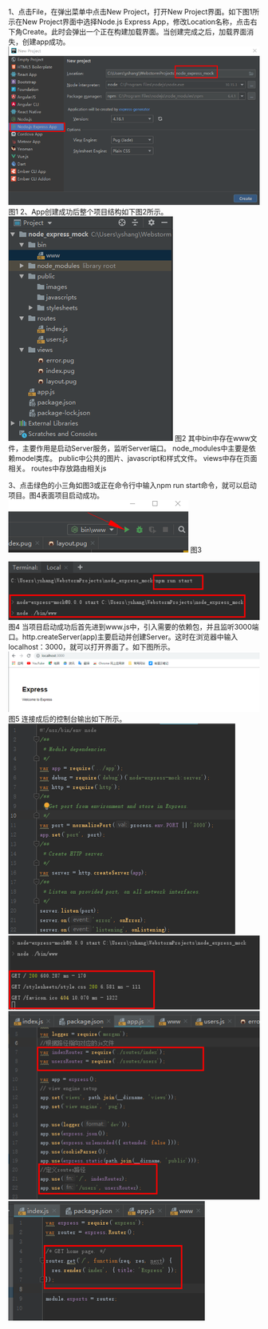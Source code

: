 1、点击File，在弹出菜单中点击New Project，打开New Project界面。如下图1所示在New Project界面中选择Node.js Express App，修改Location名称，点击右下角Create。此时会弹出一个正在构建加载界面。当创建完成之后，加载界面消失，创建app成功。
 ![Image Text](/public/images/1.png)
图1
2、App创建成功后整个项目结构如下图2所示。
 ![Image Text](/public/images/2.png)
                 图2
其中bin中存在www文件，主要作用是启动Server服务，监听Server端口。
node_modules中主要是依赖model类库。
public中公共的图片、javascript和样式文件。
views中存在页面相关。
routes中存放路由相关js

3、点击绿色的小三角如图3或正在命令行中输入npm run start命令，就可以启动项目。图4表面项目启动成功。
 ![Image Text](/public/images/3.png)
                          图3

 ![Image Text](/public/images/4.png)
                                   图4
当项目启动成功后首先进到www.js中，引入需要的依赖包，并且监听3000端口。http.createServer(app)主要启动并创建Server。这时在浏览器中输入localhost：3000，就可以打开界面了。如下图所示。
![Image Text](/public/images/5.png)
                          图5 
连接成后的控制台输出如下所示。
![Image Text](/public/images/6.png)
![Image Text](/public/images/7.png)
![Image Text](/public/images/8.png)
![Image Text](/public/images/9.png)
 

 
